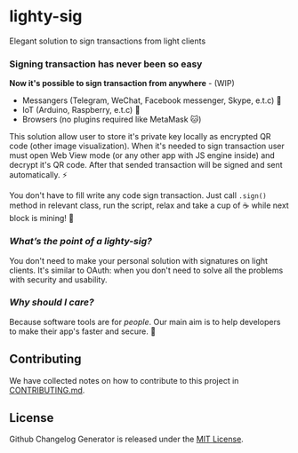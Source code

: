 # lighty-sig
Elegant solution to sign transactions from light clients 


### Signing transaction has never been so easy

**Now it's possible to sign transaction from anywhere** - (WIP)
- Messangers (Telegram, WeChat, Facebook messenger, Skype, e.t.c) :speech_balloon:
- IoT (Arduino, Raspberry, e.t.c) :slot_machine:
- Browsers (no plugins required like MetaMask :cat:)

This solution allow user to store it's private key locally as encrypted QR code (other image visualization). When it's needed to sign transaction user must open Web View mode (or any other app with JS engine inside) and decrypt it's QR code. After that sended transaction will be signed and sent automatically. :zap:

You don't have to fill write any code sign transaction. Just call `.sign()` method in relevant class, run the script, relax and take a cup of :coffee: while next block is mining! :tada:

### *What’s the point of a lighty-sig?*

You don't need to make your personal solution with signatures on light clients. It's similar to OAuth: when you don't need to solve all the problems with security and usability.  

### *Why should I care?*

Because software tools are for _people_. Our main aim is to help developers to make their app's faster and secure. :blue_heart:

## Contributing

We have collected notes on how to contribute to this project in [CONTRIBUTING.md].

[CONTRIBUTING.md]: CONTRIBUTING.md

## License

Github Changelog Generator is released under the [MIT License](http://www.opensource.org/licenses/MIT).
